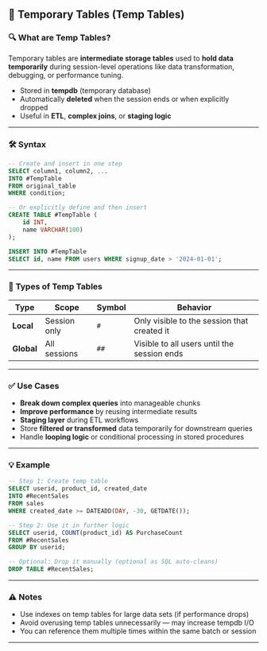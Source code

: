 ## 🧪 **Temporary Tables (Temp Tables)**

### 🔍 **What are Temp Tables?**

Temporary tables are **intermediate storage tables** used to **hold data temporarily** during session-level operations like data transformation, debugging, or performance tuning.

* Stored in **tempdb** (temporary database)
* Automatically **deleted** when the session ends or when explicitly dropped
* Useful in **ETL**, **complex joins**, or **staging logic**

---

### 🛠️ **Syntax**

```sql
-- Create and insert in one step
SELECT column1, column2, ...
INTO #TempTable
FROM original_table
WHERE condition;
```

```sql
-- Or explicitly define and then insert
CREATE TABLE #TempTable (
    id INT,
    name VARCHAR(100)
);

INSERT INTO #TempTable
SELECT id, name FROM users WHERE signup_date > '2024-01-01';
```

---

### 🧾 **Types of Temp Tables**

| Type       | Scope        | Symbol | Behavior                                    |
| ---------- | ------------ | ------ | ------------------------------------------- |
| **Local**  | Session only | `#`    | Only visible to the session that created it |
| **Global** | All sessions | `##`   | Visible to all users until the session ends |

---

### ✅ **Use Cases**

* **Break down complex queries** into manageable chunks
* **Improve performance** by reusing intermediate results
* **Staging layer** during ETL workflows
* Store **filtered or transformed** data temporarily for downstream queries
* Handle **looping logic** or conditional processing in stored procedures

---

### 💡 **Example**

```sql
-- Step 1: Create temp table
SELECT userid, product_id, created_date
INTO #RecentSales
FROM sales
WHERE created_date >= DATEADD(DAY, -30, GETDATE());

-- Step 2: Use it in further logic
SELECT userid, COUNT(product_id) AS PurchaseCount
FROM #RecentSales
GROUP BY userid;

-- Optional: Drop it manually (optional as SQL auto-cleans)
DROP TABLE #RecentSales;
```

---

### ⚠️ **Notes**

* Use indexes on temp tables for large data sets (if performance drops)
* Avoid overusing temp tables unnecessarily — may increase tempdb I/O
* You can reference them multiple times within the same batch or session

---
